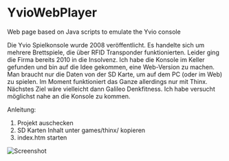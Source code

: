 # YvioWebPlayer

Web page based on Java scripts to emulate the Yvio console

Die Yvio Spielkonsole wurde 2008 veröffentlicht. Es handelte sich um mehrere Brettspiele, die über RFID Transponder funktionierten. Leider ging die Firma bereits 2010 in die Insolvenz. Ich habe die Konsole im Keller gefunden und bin auf die Idee gekommen, eine Web-Version zu machen. Man braucht nur die Daten von der SD Karte, um auf dem PC (oder im Web) zu spielen. Im Moment funktioniert das Ganze allerdings nur mit Thinx. Nächstes Ziel wäre vielleicht dann Galileo Denkfitness. Ich habe versucht möglichst nahe an die Konsole zu kommen.

Anleitung:

1. Projekt auschecken
2. SD Karten Inhalt unter games/thinx/ kopieren
3. index.htm starten

![Screenshot](https://github.com/mking2203/YvioWebPlayer/assets/17987600/e933d1e9-7add-4eb2-aa29-715005b64b9f)
